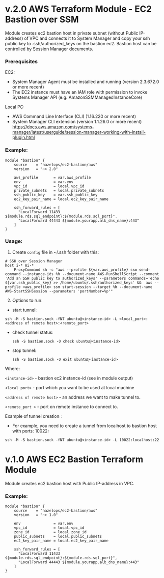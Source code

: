 # v.2.0 AWS Terraform Module - EC2 Bastion over SSM 
Module creates ec2 bastion host in private subnet (without Public IP-address) of VPC and connects it to System Manager and copy your ssh public key to .ssh/authorized_keys on the bastion ec2. 
Bastion host can be controlled by Session Manager documents.

### Prerequisites
EC2:
   - System Manager Agent must be installed and running (version 2.3.672.0 or more recent)
   - The EC2 instance must have an IAM role with permission to invoke Systems Manager API (e.g. AmazonSSMManagedInstanceCore)
   
Local PC:
   - AWS Command Line Interface (CLI) (1.16.220 or more recent)
   - System Manager CLI extension (version 1.1.26.0 or more recent)
   https://docs.aws.amazon.com/systems-manager/latest/userguide/session-manager-working-with-install-plugin.html
   
### Example:
```
module "bastion" {
    source    = "hazelops/ec2-bastion/aws"
    version   = "~> 2.0"
    
    aws_profile       = var.aws_profile 
    env               = var.env
    vpc_id            = local.vpc_id
    private_subnets   = local.private_subnets
    ssh_public_key    = var.ssh_public_key
    ec2_key_pair_name = local.ec2_key_pair_name

    ssh_forward_rules = [
      "LocalForward 11433 ${module.rds.sql_endpoint}:${module.rds.sql_port}",
      "LocalForward 44443 ${module.yourapp.alb_dns_name}:443"
    ]
}
```

### Usage:
1. Create `config` file in ~/.ssh folder with this:
```
# SSH over Session Manager
host i-* mi-*
    ProxyCommand sh -c "aws --profile ${var.aws_profile} ssm send-command --instance-ids %h --document-name AWS-RunShellScript --comment 'Add an SSH public key to authorized_keys' --parameters commands='echo ${var.ssh_public_key} >> /home/ubuntu/.ssh/authorized_keys' &&  aws --profile <aws_profile> ssm start-session --target %h --document-name AWS-StartSSHSession --parameters 'portNumber=%p'"
```
2. Options to run:
-  start tunnel:
  ```
  ssh -M -S bastion.sock -fNT ubuntu@<instance-id> -L <local_port>:<address of remote host>:<remote_port>
  ```
- check tunnel status:
  ```
  ssh -S bastion.sock -O check ubuntu@<instance-id>
  ```
- stop tunnel:
  ```
  ssh -S bastion.sock -O exit ubuntu@<instance-id>
  ```

 Where:
 
  `<instance-id>` - bastion ec2 instance-id (see in module output)
  
  `<local_port>` - port which you want to be used at local machine
  
  `<address of remote host>` - an address we want to make tunnel to.
  
  `<remote_port >` - port on remote instance to connect to. 
 
 Example of tunnel creation : 
 - For example, you need to create a tunnel from localhost to bastion host with ports: 10022: 
  ```
  ssh -M -S bastion.sock -fNT ubuntu@<instance-id> -L 10022:localhost:22
  ```


# v.1.0 AWS EC2 Bastion Terraform Module

Module creates ec2 bastion host with Public IP-address in VPC. 
   
### Example:
```
module "bastion" {
    source    = "hazelops/ec2-bastion/aws"
    version   = "~> 1.0"
    
    env               = var.env
    vpc_id            = local.vpc_id
    zone_id           = local.zone_id
    public_subnets    = local.public_subnets
    ec2_key_pair_name = local.ec2_key_pair_name

    ssh_forward_rules = [
      "LocalForward 11433 ${module.rds.sql_endpoint}:${module.rds.sql_port}",
      "LocalForward 44443 ${module.yourapp.alb_dns_name}:443"
    ]
}
```
